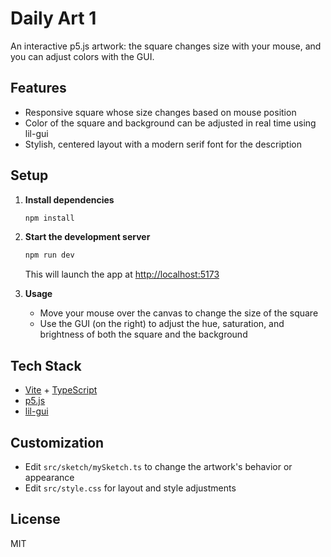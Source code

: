 # Daily Art 1

An interactive p5.js artwork: the square changes size with your mouse, and you can adjust colors with the GUI.

## Features

- Responsive square whose size changes based on mouse position
- Color of the square and background can be adjusted in real time using lil-gui
- Stylish, centered layout with a modern serif font for the description

## Setup

1. **Install dependencies**

   ```sh
   npm install
   ```

2. **Start the development server**

   ```sh
   npm run dev
   ```

   This will launch the app at [http://localhost:5173](http://localhost:5173)

3. **Usage**
   - Move your mouse over the canvas to change the size of the square
   - Use the GUI (on the right) to adjust the hue, saturation, and brightness of both the square and the background

## Tech Stack

- [Vite](https://vitejs.dev/) + [TypeScript](https://www.typescriptlang.org/)
- [p5.js](https://p5js.org/)
- [lil-gui](https://lil-gui.georgealways.com/)

## Customization

- Edit `src/sketch/mySketch.ts` to change the artwork's behavior or appearance
- Edit `src/style.css` for layout and style adjustments

## License

MIT
